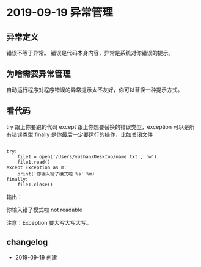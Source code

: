 # 2019-09-19 异常管理

## 异常定义

错误不等于异常。
错误是代码本身内容，异常是系统对你错误的提示。

## 为啥需要异常管理

自动运行程序对程序错误的异常提示太不友好，你可以替换一种提示方式。

## 看代码

try 跟上你要跑的代码
except 跟上你想要替换的错误类型，exception 可以是所有错误类型
finally 是你最后一定要运行的操作，比如关闭文件


```

try:
    file1 = open('/Users/yushan/Desktop/name.txt', 'w')
    file1.read()
except Exception as m:
    print('你输入错了模式啦 %s' %m)
finally:
    file1.close()
```

输出：

你输入错了模式啦 not readable

注意：Exception 要大写大写大写。

## changelog

- 2019-09-19 创建

